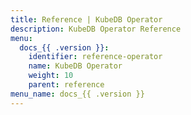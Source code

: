 ```yaml
---
title: Reference | KubeDB Operator
description: KubeDB Operator Reference
menu:
  docs_{{ .version }}:
    identifier: reference-operator
    name: KubeDB Operator
    weight: 10
    parent: reference
menu_name: docs_{{ .version }}
---
```

